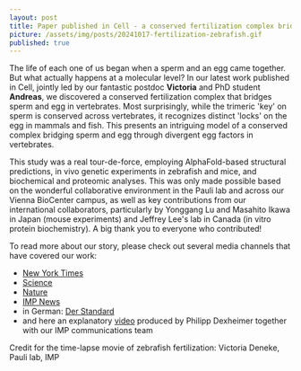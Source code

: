 ```yaml
---
layout: post
title: Paper published in Cell - a conserved fertilization complex bridges sperm and egg
picture: /assets/img/posts/20241017-fertilization-zebrafish.gif
published: true
---
```

The life of each one of us began when a sperm and an egg came together. But what actually happens at a molecular level?
In our latest work published in Cell, jointly led by our fantastic postdoc **Victoria** and PhD student **Andreas**, we discovered a conserved fertilization complex that bridges sperm and egg in vertebrates. Most surprisingly, while the trimeric 'key' on sperm is conserved across vertebrates, it recognizes distinct 'locks' on the egg in mammals and fish. This presents an intriguing model of a conserved complex bridging sperm and egg through divergent egg factors in vertebrates.

This study was a real tour-de-force, employing AlphaFold-based structural predictions, in vivo genetic experiments in zebrafish and mice, and biochemical and proteomic analyses. This was only made possible based on the wonderful collaborative environment in the Pauli lab and across our Vienna BioCenter campus, as well as key contributions from our international collaborators, particularly by Yonggang Lu and Masahito Ikawa in Japan (mouse experiments) and Jeffrey Lee's lab in Canada (in vitro protein biochemistry). 
A big thank you to everyone who contributed!

To read more about our story, please check out several media channels that have covered our work:
- [New York Times](https://www.nytimes.com/2024/10/17/science/sperm-egg-proteins-key.html?ogrp=ctr&unlocked_article_code=1.S04.9mTG.IdADO2wrruFk&smid=url-share)
- [Science](https://www.science.org/content/article/ai-reveals-how-sperm-sticks-egg-during-fertilization)
- [Nature](https://www.nature.com/articles/d41586-024-03319-z)
- [IMP News](https://www.imp.ac.at/news/article/beginning-of-life-molecular-lock-and-key-of-fertilisation-found)
- in German: [Der Standard](https://www.derstandard.at/story/3000000241059/raetsel-um-kontakt-zwischen-spermien-und-eizelle-geloest)
- and here an explanatory [video](https://www.youtube.com/watch?v=apF0V7_N2a0) produced by Philipp Dexheimer together with our IMP communications team

Credit for the time-lapse movie of zebrafish fertilization: Victoria Deneke, Pauli lab, IMP
